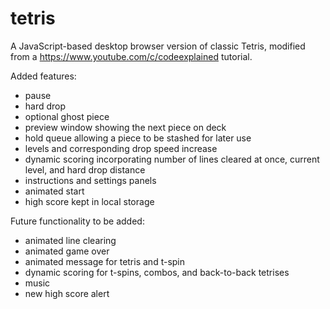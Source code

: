 # tetris

A JavaScript-based desktop browser version of classic Tetris, modified from a https://www.youtube.com/c/codeexplained tutorial.

Added features:
  - pause
  - hard drop
  - optional ghost piece
  - preview window showing the next piece on deck
  - hold queue allowing a piece to be stashed for later use
  - levels and corresponding drop speed increase
  - dynamic scoring incorporating number of lines cleared at once, current level, and hard drop distance
  - instructions and settings panels
  - animated start
  - high score kept in local storage

Future functionality to be added:
  - animated line clearing
  - animated game over
  - animated message for tetris and t-spin
  - dynamic scoring for t-spins, combos, and back-to-back tetrises
  - music
  - new high score alert
